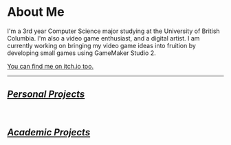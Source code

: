 # About Me

I'm a 3rd year Computer Science major studying at the University of British Columbia.
I'm also a video game enthusiast, and a digital artist. I am currently working on bringing my video game ideas into fruition by developing small games using GameMaker Studio 2.

[You can find me on itch.io too.](https://tocshi.itch.io/)

---

## [_Personal Projects_](./personal_projects.md)

<br>

## [_Academic Projects_](./academic_projects.md)
